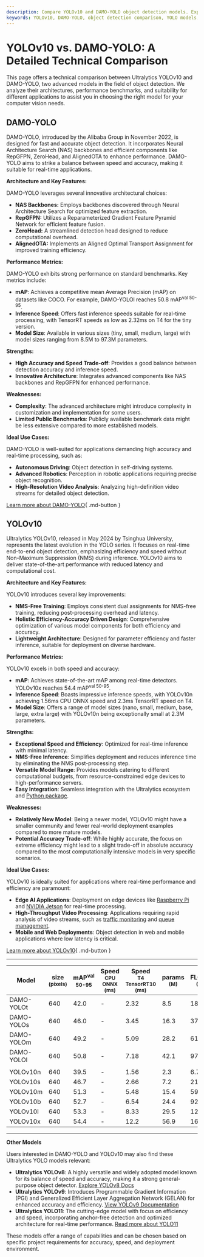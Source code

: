 ```yaml
---
description: Compare YOLOv10 and DAMO-YOLO object detection models. Explore architectures, performance metrics, and ideal use cases for your computer vision needs.
keywords: YOLOv10, DAMO-YOLO, object detection comparison, YOLO models, DAMO-YOLO performance, YOLOv10 features, computer vision models, real-time object detection
---
```


# YOLOv10 vs. DAMO-YOLO: A Detailed Technical Comparison

This page offers a technical comparison between Ultralytics YOLOv10 and DAMO-YOLO, two advanced models in the field of object detection. We analyze their architectures, performance benchmarks, and suitability for different applications to assist you in choosing the right model for your computer vision needs.

<script async src="https://cdn.jsdelivr.net/npm/chart.js"></script>
<script defer src="../../javascript/benchmark.js"></script>

<canvas id="modelComparisonChart" width="1024" height="400" active-models='["DAMO-YOLO", "YOLOv10"]'></canvas>

## DAMO-YOLO

DAMO-YOLO, introduced by the Alibaba Group in November 2022, is designed for fast and accurate object detection. It incorporates Neural Architecture Search (NAS) backbones and efficient components like RepGFPN, ZeroHead, and AlignedOTA to enhance performance. DAMO-YOLO aims to strike a balance between speed and accuracy, making it suitable for real-time applications.

**Architecture and Key Features:**

DAMO-YOLO leverages several innovative architectural choices:

- **NAS Backbones:** Employs backbones discovered through Neural Architecture Search for optimized feature extraction.
- **RepGFPN:** Utilizes a Reparameterized Gradient Feature Pyramid Network for efficient feature fusion.
- **ZeroHead:** A streamlined detection head designed to reduce computational overhead.
- **AlignedOTA:** Implements an Aligned Optimal Transport Assignment for improved training efficiency.

**Performance Metrics:**

DAMO-YOLO exhibits strong performance on standard benchmarks. Key metrics include:

- **mAP**: Achieves a competitive mean Average Precision (mAP) on datasets like COCO. For example, DAMO-YOLOl reaches 50.8 mAP<sup>val 50-95</sup>.
- **Inference Speed**: Offers fast inference speeds suitable for real-time processing, with TensorRT speeds as low as 2.32ms on T4 for the tiny version.
- **Model Size**: Available in various sizes (tiny, small, medium, large) with model sizes ranging from 8.5M to 97.3M parameters.

**Strengths:**

- **High Accuracy and Speed Trade-off**: Provides a good balance between detection accuracy and inference speed.
- **Innovative Architecture**: Integrates advanced components like NAS backbones and RepGFPN for enhanced performance.

**Weaknesses:**

- **Complexity**: The advanced architecture might introduce complexity in customization and implementation for some users.
- **Limited Public Benchmarks**: Publicly available benchmark data might be less extensive compared to more established models.

**Ideal Use Cases:**

DAMO-YOLO is well-suited for applications demanding high accuracy and real-time processing, such as:

- **Autonomous Driving**: Object detection in self-driving systems.
- **Advanced Robotics**: Perception in robotic applications requiring precise object recognition.
- **High-Resolution Video Analysis**: Analyzing high-definition video streams for detailed object detection.

[Learn more about DAMO-YOLO](https://github.com/tinyvision/DAMO-YOLO/blob/master/README.md){ .md-button }

## YOLOv10

Ultralytics YOLOv10, released in May 2024 by Tsinghua University, represents the latest evolution in the YOLO series. It focuses on real-time end-to-end object detection, emphasizing efficiency and speed without Non-Maximum Suppression (NMS) during inference. YOLOv10 aims to deliver state-of-the-art performance with reduced latency and computational cost.

**Architecture and Key Features:**

YOLOv10 introduces several key improvements:

- **NMS-Free Training**: Employs consistent dual assignments for NMS-free training, reducing post-processing overhead and latency.
- **Holistic Efficiency-Accuracy Driven Design**: Comprehensive optimization of various model components for both efficiency and accuracy.
- **Lightweight Architecture**: Designed for parameter efficiency and faster inference, suitable for deployment on diverse hardware.

**Performance Metrics:**

YOLOv10 excels in both speed and accuracy:

- **mAP**: Achieves state-of-the-art mAP among real-time detectors. YOLOv10x reaches 54.4 mAP<sup>val 50-95</sup>.
- **Inference Speed**: Boasts impressive inference speeds, with YOLOv10n achieving 1.56ms CPU ONNX speed and 2.3ms TensorRT speed on T4.
- **Model Size**: Offers a range of model sizes (nano, small, medium, base, large, extra large) with YOLOv10n being exceptionally small at 2.3M parameters.

**Strengths:**

- **Exceptional Speed and Efficiency**: Optimized for real-time inference with minimal latency.
- **NMS-Free Inference**: Simplifies deployment and reduces inference time by eliminating the NMS post-processing step.
- **Versatile Model Range**: Provides models catering to different computational budgets, from resource-constrained edge devices to high-performance servers.
- **Easy Integration**: Seamless integration with the Ultralytics ecosystem and [Python package](https://docs.ultralytics.com/usage/python/).

**Weaknesses:**

- **Relatively New Model**: Being a newer model, YOLOv10 might have a smaller community and fewer real-world deployment examples compared to more mature models.
- **Potential Accuracy Trade-off**: While highly accurate, the focus on extreme efficiency might lead to a slight trade-off in absolute accuracy compared to the most computationally intensive models in very specific scenarios.

**Ideal Use Cases:**

YOLOv10 is ideally suited for applications where real-time performance and efficiency are paramount:

- **Edge AI Applications**: Deployment on edge devices like [Raspberry Pi](https://docs.ultralytics.com/guides/raspberry-pi/) and [NVIDIA Jetson](https://docs.ultralytics.com/guides/nvidia-jetson/) for real-time processing.
- **High-Throughput Video Processing**: Applications requiring rapid analysis of video streams, such as [traffic monitoring](https://www.ultralytics.com/blog/ai-in-traffic-management-from-congestion-to-coordination/) and [queue management](https://docs.ultralytics.com/guides/queue-management/).
- **Mobile and Web Deployments**: Object detection in web and mobile applications where low latency is critical.

[Learn more about YOLOv10](https://docs.ultralytics.com/models/yolov10/){ .md-button }

---

| Model      | size<br><sup>(pixels) | mAP<sup>val<br>50-95 | Speed<br><sup>CPU ONNX<br>(ms) | Speed<br><sup>T4 TensorRT10<br>(ms) | params<br><sup>(M) | FLOPs<br><sup>(B) |
| ---------- | --------------------- | -------------------- | ------------------------------ | ----------------------------------- | ------------------ | ----------------- |
| DAMO-YOLOt | 640                   | 42.0                 | -                              | 2.32                                | 8.5                | 18.1              |
| DAMO-YOLOs | 640                   | 46.0                 | -                              | 3.45                                | 16.3               | 37.8              |
| DAMO-YOLOm | 640                   | 49.2                 | -                              | 5.09                                | 28.2               | 61.8              |
| DAMO-YOLOl | 640                   | 50.8                 | -                              | 7.18                                | 42.1               | 97.3              |
|            |                       |                      |                                |                                     |                    |                   |
| YOLOv10n   | 640                   | 39.5                 | -                              | 1.56                                | 2.3                | 6.7               |
| YOLOv10s   | 640                   | 46.7                 | -                              | 2.66                                | 7.2                | 21.6              |
| YOLOv10m   | 640                   | 51.3                 | -                              | 5.48                                | 15.4               | 59.1              |
| YOLOv10b   | 640                   | 52.7                 | -                              | 6.54                                | 24.4               | 92.0              |
| YOLOv10l   | 640                   | 53.3                 | -                              | 8.33                                | 29.5               | 120.3             |
| YOLOv10x   | 640                   | 54.4                 | -                              | 12.2                                | 56.9               | 160.4             |

---

**Other Models**

Users interested in DAMO-YOLO and YOLOv10 may also find these Ultralytics YOLO models relevant:

- **Ultralytics YOLOv8**: A highly versatile and widely adopted model known for its balance of speed and accuracy, making it a strong general-purpose object detector. [Explore YOLOv8 Docs](https://docs.ultralytics.com/models/yolov8/)
- **Ultralytics YOLOv9**: Introduces Programmable Gradient Information (PGI) and Generalized Efficient Layer Aggregation Network (GELAN) for enhanced accuracy and efficiency. [View YOLOv9 Documentation](https://docs.ultralytics.com/models/yolov9/)
- **Ultralytics YOLO11**: The cutting-edge model with focus on efficiency and speed, incorporating anchor-free detection and optimized architecture for real-time performance. [Read more about YOLO11](https://docs.ultralytics.com/models/yolo11/)

These models offer a range of capabilities and can be chosen based on specific project requirements for accuracy, speed, and deployment environment.
